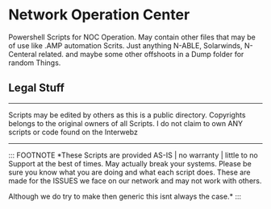 # Network Operation Center
Powershell Scripts for NOC Operation.
May contain other files that may be of use like .AMP automation Scrits.
Just anything N-ABLE, Solarwinds, N-Centeral related.
and maybe some other offshoots in a Dump folder for random Things.

## Legal Stuff
___
Scripts may be edited by others as this is a public directory.
Copyrights belongs to the original owners of all Scripts.
I do not claim to own ANY scripts or code found on the Interwebz
___


::: FOOTNOTE
*These Scripts are provided AS-IS | no warranty |
little to no Support at the best of times.
May actually break your systems.
Please be sure you know what you are doing and what each script does.
These are made for the ISSUES we face on our network and may not work with others.

Although we do try to make then generic this isnt always the case.*
:::
